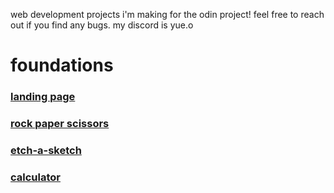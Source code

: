 web development projects i'm making for the odin project! feel free to reach out if you find any bugs. my discord is yue.o

# foundations

### [landing page](https://naomitzhao.github.io/top-projects/landing-page/) 

### [rock paper scissors](https://naomitzhao.github.io/top-projects/rock-paper-scissors/)

### [etch-a-sketch](https://naomitzhao.github.io/top-projects/etch-a-sketch/)

### [calculator](https://naomitzhao.github.io/top-projects/calculator/)
